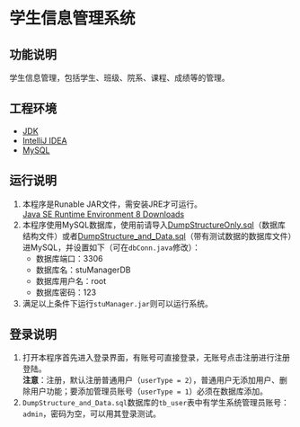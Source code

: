 # 学生信息管理系统

## 功能说明

学生信息管理，包括学生、班级、院系、课程、成绩等的管理。

## 工程环境

* [JDK](http://www.oracle.com/technetwork/java/javase/downloads/jdk8-downloads-2133151.html)
* [IntelliJ IDEA](https://www.jetbrains.com/idea/)
* [MySQL](https://www.mysql.com/downloads/)

## 运行说明

1. 本程序是Runable JAR文件，需安装JRE才可运行。  
[Java SE Runtime Environment 8 Downloads](http://www.oracle.com/technetwork/java/javase/downloads/jre8-downloads-2133155.html)
2. 本程序使用MySQL数据库，使用前请导入[DumpStructureOnly.sql](database/DumpStructureOnly.sql)（数据库结构文件）或者[DumpStructure_and_Data.sql](database/DumpStructure_and_Data.sql)（带有测试数据的数据库文件）进MySQL，并设置如下（可在`dbConn.java`修改）：
    * 数据库端口：3306
    * 数据库名：stuManagerDB
    * 数据库用户名：root
    * 数据库密码：123
3. 满足以上条件下运行`stuManager.jar`则可以运行系统。

## 登录说明

1. 打开本程序首先进入登录界面，有账号可直接登录，无账号点击注册进行注册登陆。  
**注意**：注册，默认注册普通用户（`userType = 2`），普通用户无添加用户、删除用户功能；要添加管理员账号（`userType = 1`）必须在数据库添加。
2. `DumpStructure_and_Data.sql`数据库的`tb_user`表中有学生系统管理员账号：`admin`，密码为空，可以用其登录测试。

